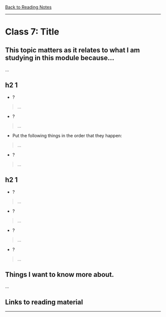 [Back to Reading Notes](./README.md)

---

# Class 7: Title

## This topic matters as it relates to what I am studying in this module because...

...

## h2 1

- ?

> ...

- ?

> ...

- Put the following things in the order that they happen:

> ...

- ?

> ...

## h2 1

- ?

> ...

- ?

> ...

- ?

> ...

- ?

> ...

## Things I want to know more about.

...

## Links to reading material

[]()

[]()

[]()

[]()

---
